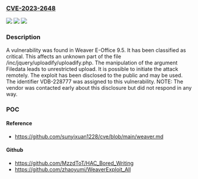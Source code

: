 ### [CVE-2023-2648](https://cve.mitre.org/cgi-bin/cvename.cgi?name=CVE-2023-2648)
![](https://img.shields.io/static/v1?label=Product&message=E-Office&color=blue)
![](https://img.shields.io/static/v1?label=Version&message=%3D%209.5%20&color=brighgreen)
![](https://img.shields.io/static/v1?label=Vulnerability&message=CWE-434%20Unrestricted%20Upload&color=brighgreen)

### Description

A vulnerability was found in Weaver E-Office 9.5. It has been classified as critical. This affects an unknown part of the file /inc/jquery/uploadify/uploadify.php. The manipulation of the argument Filedata leads to unrestricted upload. It is possible to initiate the attack remotely. The exploit has been disclosed to the public and may be used. The identifier VDB-228777 was assigned to this vulnerability. NOTE: The vendor was contacted early about this disclosure but did not respond in any way.

### POC

#### Reference
- https://github.com/sunyixuan1228/cve/blob/main/weaver.md

#### Github
- https://github.com/MzzdToT/HAC_Bored_Writing
- https://github.com/zhaoyumi/WeaverExploit_All


